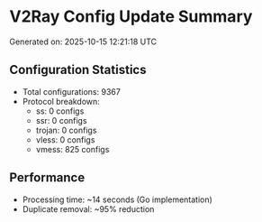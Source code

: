 # V2Ray Config Update Summary
Generated on: 2025-10-15 12:21:18 UTC

## Configuration Statistics
- Total configurations: 9367
- Protocol breakdown:
  - ss: 0 configs
  - ssr: 0 configs
  - trojan: 0 configs
  - vless: 0 configs
  - vmess: 825 configs

## Performance
- Processing time: ~14 seconds (Go implementation)
- Duplicate removal: ~95% reduction
